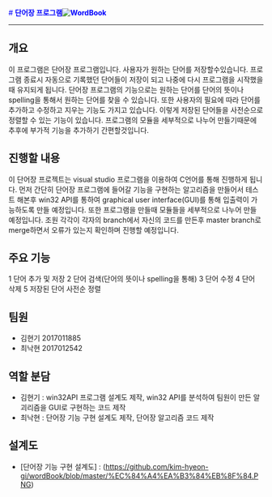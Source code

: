 <span style="color:blue"> # **단어장 프로그램![WordBook](https://www.google.com/url?sa=i&url=https%3A%2F%2Fkr.123rf.com%2Fphoto_48106295_%25EB%25B2%25A1%25ED%2584%25B0-%25EC%259D%25BC%25EB%259F%25AC%25EC%258A%25A4%25ED%258A%25B8-%25EB%25A0%2588%25EC%259D%25B4-%25EC%2585%2598-%25ED%258F%2589%25EB%25A9%25B4-%25EC%2584%25A4%25EA%25B3%2584-%25EB%258F%2584%25EC%2584%259C-%25EB%25B0%25B1%25EA%25B3%25BC-%25EC%2582%25AC%25EC%25A0%2584%25EC%259D%2598-%25EC%2582%25AC%25EA%25B0%2581%25ED%2598%2595-%25EB%25AA%25A8%25EC%2596%2591%25EC%259D%2584-%25EC%2595%2584%25EC%259D%25B4%25EC%25BD%2598.html&psig=AOvVaw2Z2B58liR07ZK_z6C0e0f4&ust=1608085124399000&source=images&cd=vfe&ved=0CAIQjRxqFwoTCOiu4Iv2zu0CFQAAAAAdAAAAABAD)**
***
## **개요**
이 프로그램은 단어장 프로그램입니다. 사용자가 원하는 단어를 저장할수있습니다. 프로그램 종료시 자동으로 기록했던 단어들이 저장이 되고 나중에 다시 프로그램을 시작했을때 유지되게 됩니다.
단어장 프로그램의 기능으로는 원하는 단어를 단어의 뜻이나 spelling을 통해서 원하는 단어를 찾을 수 있습니다. 또한 사용자의 필요에 따라 단어를 추가하고 수정하고 지우는 기능도 가지고 있습니다. 이렇게 저장된 단어들을 사전순으로 정렬할 수 있는 기능이 있습니다. 프로그램의 모듈을 세부적으로 나누어 만들기때문에 추후에 부가적 기능을 추가하기 간편할것입니다.


## **진행할 내용**
이 단어장 프로젝트는  visual studio 프로그램을 이용하여 C언어를 통해 진행하게 됩니다. 먼저 간단히 단어장 프로그램에 들어갈 기능을 구현하는 알고리즘을 만들어서 테스트 해본후 win32 API를 통하여 graphical user interface(GUI)를 통해 입출력이 가능하도록 만들 예정입니다. 또한 프로그램을 만들때 모듈들을 세부적으로 나누어 만들 예정입니다.
조원 각각이 각자의 branch에서 자신의 코드를 만든후 master branch로 merge하면서 오류가 있는지 확인하며 진행할 예정입니다.

## **주요 기능**
1 단어 추가 및 저장
2 단어 검색(단어의 뜻이나 spelling을 통해)
3 단어 수정
4 단어 삭제
5 저장된 단어 사전순 정렬

## **팀원**
* 김현기 2017011885
* 최낙현 2017012542

## **역할 분담**
* 김현기 : win32API 프로그램 설계도 제작, win32 API를 분석하여 팀원이 만든 알괴리즘을 GUI로 구현하는 코드 제작
* 최낙현 : 단어장 기능 구현 설계도 제작, 단어장 알고리즘 코드 제작

## **설계도**
* [단어장 기능 구현 설계도] : (https://github.com/kim-hyeon-gi/wordBook/blob/master/%EC%84%A4%EA%B3%84%EB%8F%84.PNG)
